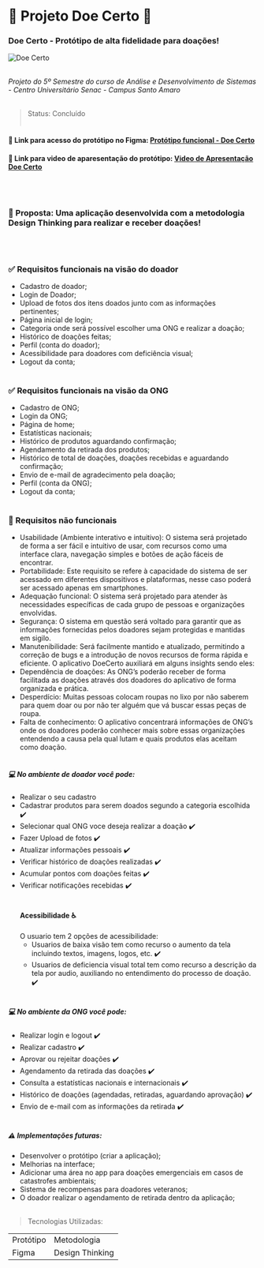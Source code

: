  # :revolving_hearts: Projeto Doe Certo :revolving_hearts:
 ### Doe Certo - Protótipo de alta fidelidade para doações!
 
  ![Doe Certo](https://github.com/gustavo-sousa98/Projeto-Doe_Certo/assets/83141051/8f4304f8-882d-4166-a2e6-4d9f296c8e88)
<br></br>

*Projeto do 5º Semestre do curso de Análise e Desenvolvimento de Sistemas - Centro Universitário Senac - Campus Santo Amaro*
 <br></br>
> Status: Concluído
<br></br>

#### :iphone: Link para acesso do protótipo no Figma: [Protótipo funcional - Doe Certo](https://www.figma.com/file/gdmWc9ybDEm8Q5nEKGGzEM/Projeto-de-PI---Doe-Certo?type=design&node-id=0%3A1&t=9ZTHfLHn2dXoO9S8-1)
#### :movie_camera: Link para video de aparesentação do protótipo: [Video de Apresentação Doe Certo](https://www.linkedin.com/feed/update/urn:li:activity:7076551754804338690/)
<br></br>
### :pushpin: Proposta: Uma aplicação desenvolvida com a metodologia Design Thinking para realizar e receber doações!
<br></br>

### :white_check_mark: Requisitos funcionais na visão do doador
- Cadastro de doador;
- Login de Doador;
- Upload de fotos dos itens doados junto com as informações pertinentes;
- Página inicial de login;
- Categoria onde será possível escolher uma ONG e realizar a doação;
- Histórico de doações feitas;
- Perfil (conta do doador);
- Acessibilidade para doadores com deficiência visual;
- Logout da conta;
<br></br>

### :white_check_mark: Requisitos funcionais na visão da ONG
- Cadastro de ONG;
- Login da ONG;
- Página de home;
- Estatísticas nacionais;
- Histórico de produtos aguardando confirmação;
- Agendamento da retirada dos produtos;
- Histórico de total de doações, doações recebidas e aguardando confirmação;
- Envio de e-mail de agradecimento pela doação;
- Perfil (conta da ONG);
- Logout da conta;
<br></br>

### :no_entry_sign: Requisitos não funcionais
- Usabilidade (Ambiente interativo e intuitivo): O sistema será projetado de forma
a ser fácil e intuitivo de usar, com recursos como uma interface clara,
navegação simples e botões de ação fáceis de encontrar.
- Portabilidade: Este requisito se refere à capacidade do sistema de ser
acessado em diferentes dispositivos e plataformas, nesse caso poderá ser
acessado apenas em smartphones.
- Adequação funcional: O sistema será projetado para atender às necessidades
específicas de cada grupo de pessoas e organizações envolvidas.
- Segurança: O sistema em questão será voltado para garantir que as
informações fornecidas pelos doadores sejam protegidas e mantidas em sigilo.
- Manutenibilidade: Será facilmente mantido e atualizado, permitindo a correção
de bugs e a introdução de novos recursos de forma rápida e eficiente.
O aplicativo DoeCerto auxiliará em alguns insights sendo eles:
- Dependência de doações: As ONG’s poderão receber de forma facilitada as
doações através dos doadores do aplicativo de forma organizada e prática.
- Desperdício: Muitas pessoas colocam roupas no lixo por não saberem para
quem doar ou por não ter alguém que vá buscar essas peças de roupa.
- Falta de conhecimento: O aplicativo concentrará informações de ONG’s onde
os doadores poderão conhecer mais sobre essas organizações entendendo a
causa pela qual lutam e quais produtos elas aceitam como doação.
<br></br>

##### 💻 No ambiente de doador você pode:
- Realizar o seu cadastro
- Cadastrar produtos para serem doados segundo a categoria escolhida ✔️
- Selecionar qual ONG voce deseja realizar a doação ✔️
- Fazer Upload de fotos ✔️
- Atualizar informações pessoais ✔️
- Verificar histórico de doações realizadas ✔️
- Acumular pontos com doações feitas ✔️
- Verificar notificações recebidas ✔️
<br></br>
  #### Acessibilidade :wheelchair:
  O usuario tem 2 opções de acessibilidade:
  - Usuarios de baixa visão tem como recurso o aumento da tela incluindo textos, imagens, logos, etc. ✔️
  - Usuarios de deficiencia visual total tem como recurso a descrição da tela por audio, auxiliando no entendimento do processo de doação. ✔️
<br></br>

##### 💻 No ambiente da ONG você pode:
- Realizar login e logout ✔️
- Realizar cadastro ✔️
- Aprovar ou rejeitar doações ✔️
- Agendamento da retirada das doações ✔️
- Consulta a estatísticas nacionais e internacionais ✔️
- Histórico de doações (agendadas, retiradas, aguardando aprovação) ✔️
- Envio de e-mail com as informações da retirada ✔️
<br></br>

##### ⚠️ Implementações futuras:
+ Desenvolver o protótipo (criar a aplicação);
+ Melhorias na interface;
+ Adicionar uma área no app para doações emergenciais em casos de catastrofes ambientais;
+ Sistema de recompensas para doadores veteranos;
+ O doador realizar o agendamento de retirada dentro da aplicação;
<br></br>

> Tecnologias Utilizadas:
<table>
<tr>
  <td>Protótipo</td>
  <td>Metodologia</td>
</tr>
 <tr>
  <td>Figma</td>
  <td>Design Thinking</td> 
</tr>
